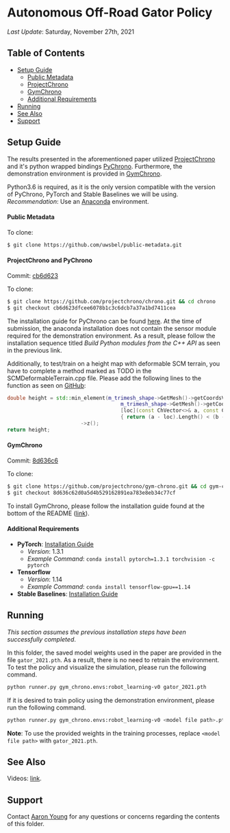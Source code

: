 # Autonomous Off-Road Gator Policy

_Last Update_: Saturday, November 27th, 2021

## Table of Contents
- [Setup Guide](#setup-guide)
  - [Public Metadata](#public-metadata)
  - [ProjectChrono](#projectchrono-and-pychrono)
  - [GymChrono](#gymchrono)
  - [Additional Requirements](#additional-requirements)
- [Running](#running)
- [See Also](#see-also)
- [Support](#support)

## Setup Guide
The results presented in the aforementioned paper utilized [ProjectChrono](http://www.projectchrono.org/) and it's python wrapped bindings [PyChrono](http://www.projectchrono.org/pychrono/). Furthermore, the demonstration environment is provided in [GymChrono](https://github.com/projectchrono/gym-chrono).

Python3.6 is required, as it is the only version compatible with the version of PyChrono, PyTorch and Stable Baselines we will be using. _Recommendation_: Use an [Anaconda](https://anaconda.org/) environment.

#### Public Metadata

To clone:
```bash
$ git clone https://github.com/uwsbel/public-metadata.git
```

#### ProjectChrono and PyChrono
Commit: [cb6d623](https://github.com/projectchrono/chrono/tree/cb6d623dfcee6078b1c3c6dcb7a37a1bd7411cea)

To clone:
```bash
$ git clone https://github.com/projectchrono/chrono.git && cd chrono
$ git checkout cb6d623dfcee6078b1c3c6dcb7a37a1bd7411cea
```

The installation guide for PyChrono can be found [here](http://api.projectchrono.org/development/pychrono_installation.html). At the time of submission, the anaconda installation does not contain the sensor module required for the demonstration environment. As a result, please follow the installation sequence titled _Build Python modules from the C++ API_ as seen in the previous link.

Additionally, to test/train on a height map with deformable SCM terrain, you have to complete a method marked as TODO in the SCMDeformableTerrain.cpp file. Please add the following lines to the function as seen on [GitHub](https://github.com/projectchrono/chrono/blob/cb6d623dfcee6078b1c3c6dcb7a37a1bd7411cea/src/chrono_vehicle/terrain/SCMDeformableTerrain.cpp#L535):
```cpp
double height = std::min_element(m_trimesh_shape->GetMesh()->getCoordsVertices().begin(),  //
                                     m_trimesh_shape->GetMesh()->getCoordsVertices().end(),    //
                                     [loc](const ChVector<>& a, const ChVector<>& b)           //
                                     { return (a - loc).Length() < (b - loc).Length(); })      //
                        ->z();
return height;
```

#### GymChrono
Commit: [8d636c6](https://github.com/projectchrono/gym-chrono/tree/8d636c62d0a5d4b529162891ea783e8eb34c77cf)

To clone:
```bash
$ git clone https://github.com/projectchrono/gym-chrono.git && cd gym-chrono
$ git checkout 8d636c62d0a5d4b529162891ea783e8eb34c77cf
```

To install GymChrono, please follow the installation guide found at the bottom of the README ([link](https://github.com/projectchrono/gym-chrono/tree/8d636c62d0a5d4b529162891ea783e8eb34c77cf#installation)).

#### Additional Requirements

- __PyTorch__: [Installation Guide](https://pytorch.org/)
  - _Version_: 1.3.1
  - _Example Command_: `conda install pytorch=1.3.1 torchvision -c pytorch`
- __Tensorflow__
  - _Version_: 1.14
  - _Example Command_: `conda install tensorflow-gpu==1.14`
- __Stable Baselines__: [Installation Guide](https://github.com/hill-a/stable-baselines#installation)

## Running

_This section assumes the previous installation steps have been successfully completed_.

In this folder, the saved model weights used in the paper are provided in the file `gator_2021.pth`. As a result, there is no need to retrain the environment. To test the policy and visualize the simulation, please run the following command.
```bash
python runner.py gym_chrono.envs:robot_learning-v0 gator_2021.pth
```

If it is desired to train policy using the demonstration environment, please run the following command.
```bash
python runner.py gym_chrono.envs:robot_learning-v0 <model file path>.pth --train
```
__Note__: To use the provided weights in the training processes, replace `<model file path>` with `gator_2021.pth`.

## See Also

Videos: [link](https://uwmadison.box.com/s/0vin8yddy5q2zhj9wpwgmqvw4g07ll9j).

## Support

Contact [Aaron Young](aryoung5@wisc.edu) for any questions or concerns regarding the contents of this folder.
